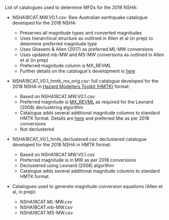 List of catalogues used to determine MFDs for the 2018 NSHA:
	
* NSHA18CAT.MW.V0.1.csv: Raw Australian earthquake catalogue developed for the 2018 NSHA:
	- Preserves all magnitude types and converted magnitudes
	- Uses hierarchical structure as outlined in Allen et al (in prep) to determine preferred magnitude type
	- Uses Ghasemi & Allen (2017) as preferred ML-MW conversions
	- Uses updated mb-MW and MS-MW conversions as outlined in Allen et al (in prep)
	- Preferred magnitude column is MX_REVML
	- Further details on the catalogue's development is [here](https://github.com/GeoscienceAustralia/NSHA2018/blob/master/catalogue/data/2012_catalogue_readme.txt)

* NSHA18CAT_V0.1_hmtk_mx_orig.csv: full catalogue developed for the 2018 NSHA in [Hazard Modellers Toolkit (HMTK)](https://github.com/GEMScienceTools/hmtk) format:
	- Based on NSHA18CAT.MW.V0.1.csv
	- Preferred magnitude is [MX_REVML](https://github.com/GeoscienceAustralia/NSHA2018/tree/master/catalogue/data/2012_catalogue_readme.txt) as required for the Leonard (2008) declustering algorithm
	- Catalogue adds several additional magnitude columns to standard HMTK format.  Details are [here](https://github.com/GeoscienceAustralia/NSHA2018/tree/master/catalogue/data/2012_catalogue_readme.txt) and preferred Mw as per 2018 conversions
	- Not declustered
	
* NSHA18CAT_V0.1_hmtk_declustered.csv: declustered catalogue developed for the 2018 NSHA in HMTK format:
	- Based on NSHA18CAT.MW.V0.1.csv
	- Preferred magnitude is in MW as per 2018 conversions
	- Declustered using Leonard (2008) algorithm
	- Catalogue adds several additional magnitude columns to standard HMTK format.
	
* Catalogues used to generate magnitude conversion equations (Allen et al, in prep):
	- NSHA18CAT.ML-MW.csv
	- NSHA18CAT.mb-MW.csv
	- NSHA18CAT.MS-MW.csv